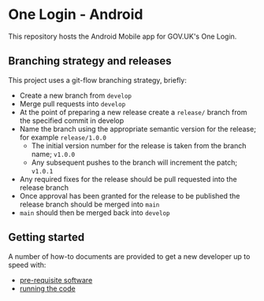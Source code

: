 # One Login - Android

This repository hosts the Android Mobile app for GOV.UK's One Login.

## Branching strategy and releases

This project uses a git-flow branching strategy, briefly:
- Create a new branch from `develop`
- Merge pull requests into `develop`
- At the point of preparing a new release create a `release/` branch from the specified commit in develop
- Name the branch using the appropriate semantic version for the release; for example `release/1.0.0`
  - The initial version number for the release is taken from the branch name; `v1.0.0`
  - Any subsequent pushes to the branch will increment the patch; `v1.0.1` 
- Any required fixes for the release should be pull requested into the release branch
- Once approval has been granted for the release to be published the release branch should be merged into `main`
- `main` should then be merged back into `develop`

## Getting started

A number of how-to documents are provided to get a new developer up to speed with:
- [pre-requisite software](docs/how-to/pre-requisite-software.md)
- [running the code](docs/how-to/running-the-code.md)
